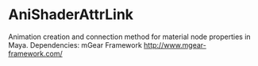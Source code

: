 # AniShaderAttrLink
Animation creation and connection method for material node properties in Maya.
Dependencies: 
  mGear Framework
  http://www.mgear-framework.com/
